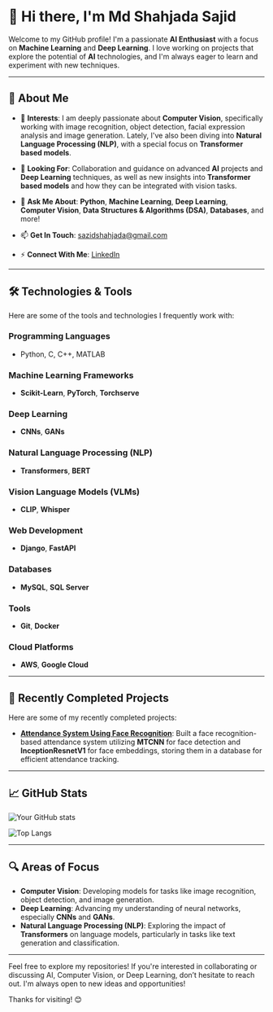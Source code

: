 # 👋 Hi there, I'm Md Shahjada Sajid

Welcome to my GitHub profile! I'm a passionate **AI Enthusiast** with a focus on **Machine Learning** and **Deep Learning**. I love working on projects that explore the potential of **AI** technologies, and I'm always eager to learn and experiment with new techniques.

---

## 🚀 About Me

- 🔭 **Interests**: I am deeply passionate about **Computer Vision**, specifically working with image recognition, object detection, facial expression analysis and image generation. Lately, I've also been diving into **Natural Language Processing (NLP)**, with a special focus on **Transformer based models**.

- 🤔 **Looking For**: Collaboration and guidance on advanced **AI** projects and **Deep Learning** techniques, as well as new insights into **Transformer based models** and how they can be integrated with vision tasks.

- 💬 **Ask Me About**: **Python**, **Machine Learning**, **Deep Learning**, **Computer Vision**, **Data Structures & Algorithms (DSA)**, **Databases**, and more!

- 📫 **Get In Touch**: [sazidshahjada@gmail.com](mailto:sazidshahjada@gmail.com)

- ⚡ **Connect With Me**: [LinkedIn](https://www.linkedin.com/in/md-shahjada-sajid-b5a318212/)

---

## 🛠️ Technologies & Tools

Here are some of the tools and technologies I frequently work with:

### **Programming Languages**
- Python, C, C++, MATLAB

### **Machine Learning Frameworks**
- **Scikit-Learn**, **PyTorch**, **Torchserve**

### **Deep Learning**
- **CNNs**, **GANs**

### **Natural Language Processing (NLP)**
- **Transformers**, **BERT**

### **Vision Language Models (VLMs)**
- **CLIP**, **Whisper**

### **Web Development**
- **Django**, **FastAPI**

### **Databases**
- **MySQL**, **SQL Server**

### **Tools**
- **Git**, **Docker**

### **Cloud Platforms**
- **AWS**, **Google Cloud**

---

## 📂 Recently Completed Projects

Here are some of my recently completed projects:
- [**Attendance System Using Face Recognition**](https://github.com/sazidshahjada/FaceRecognitionBasedAttendanceSystem.git): Built a face recognition-based attendance system utilizing **MTCNN** for face detection and **InceptionResnetV1** for face embeddings, storing them in a database for efficient attendance tracking.

---

## 📈 GitHub Stats

![Your GitHub stats](https://github-readme-stats.vercel.app/api?username=sazidshahjada&show_icons=true&theme=radical)

![Top Langs](https://github-readme-stats.vercel.app/api/top-langs/?username=sazidshahjada&layout=compact&theme=radical)

---

## 🔍 Areas of Focus

- **Computer Vision**: Developing models for tasks like image recognition, object detection, and image generation.
- **Deep Learning**: Advancing my understanding of neural networks, especially **CNNs** and **GANs**.
- **Natural Language Processing (NLP)**: Exploring the impact of **Transformers** on language models, particularly in tasks like text generation and classification.

---

Feel free to explore my repositories! If you're interested in collaborating or discussing AI, Computer Vision, or Deep Learning, don’t hesitate to reach out. I'm always open to new ideas and opportunities!

Thanks for visiting! 😊

